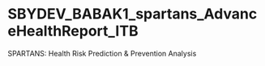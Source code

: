 # SBYDEV_BABAK1_spartans_AdvanceHealthReport_ITB
SPARTANS: Health Risk Prediction &amp; Prevention Analysis
